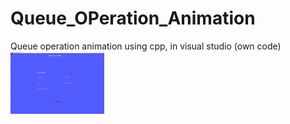 # Queue_OPeration_Animation
Queue operation animation using cpp, in visual studio (own code)
<img src="image/1.jpg" Width=150 Height=100>
